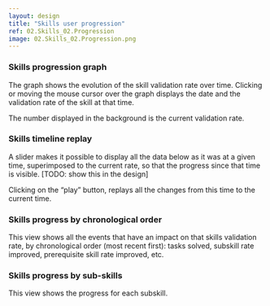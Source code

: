 ```yaml
---
layout: design
title: "Skills user progression"
ref: 02.Skills_02.Progression
image: 02.Skills_02.Progression.png
---
```


### Skills progression graph

The graph shows the evolution of the skill validation rate over time. Clicking or moving the mouse cursor over the graph displays the date and the validation rate of the skill at that time.

The number displayed in the background is the current validation rate.

### Skills timeline replay

A slider makes it possible to display all the data below as it was at a given time, superimposed to the current rate, so that the progress since that time is visible. [TODO: show this in the design]

Clicking on the “play” button, replays all the changes from this time to the current time.

### Skills progress by chronological order

This view shows all the events that have an impact on that skills validation rate, by chronological order (most recent first): tasks solved, subskill rate improved, prerequisite skill rate improved, etc.

### Skills progress by sub-skills

This view shows the progress for each subskill.
